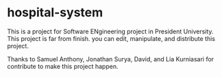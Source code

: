 # hospital-system
This is a project for Software ENgineering project in President University. This project is far from finish.
you can edit, manipulate, and distribute this project.

Thanks to Samuel Anthony, Jonathan Surya, David, and Lia Kurniasari for contribute to make this project happen.
